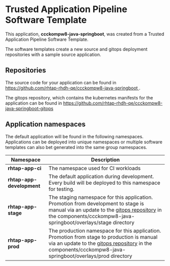 # Trusted Application Pipeline Software Template

This application, **ccckompw8-java-springboot**, was created from a Trusted Application Pipeline Software Template.

The software templates create a new source and gitops deployment repositories with a sample source application. 

## Repositories

The source code for your application can be found in [https://github.com/rhtap-rhdh-qe/ccckompw8-java-springboot ](https://github.com/rhtap-rhdh-qe/ccckompw8-java-springboot ).
 
The gitops repository, which contains the kubernetes manifests for the application can be found in 
[https://github.com/rhtap-rhdh-qe/ccckompw8-java-springboot-gitops ](https://github.com/rhtap-rhdh-qe/ccckompw8-java-springboot-gitops ) 

## Application namespaces 

The default application will be found in the following namespaces. Applications can be deployed into unique namespaces or multiple software templates can also bet generated into the same group namespaces.  

|  Namespace   |  Description   |  
| -------- | -------- |
| **rhtap-app-ci** | The namespace used for CI workloads |
| **rhtap-app-development** | The default application during development. Every build will be deployed to this namespace for testing. |
| **rhtap-app-stage** | The staging namespace for this application. Promotion from development to stage is manual via an update to the [gitops repository](https://github.com/rhtap-rhdh-qe/ccckompw8-java-springboot-gitops ) in the components/ccckompw8-java-springboot/overlays/stage directory |
| **rhtap-app-prod** | The production namespace for this application. Promotion from stage to production is manual via an update to the [gitops repository](https://github.com/rhtap-rhdh-qe/ccckompw8-java-springboot-gitops ) in the components/ccckompw8-java-springboot/overlays/prod directory |